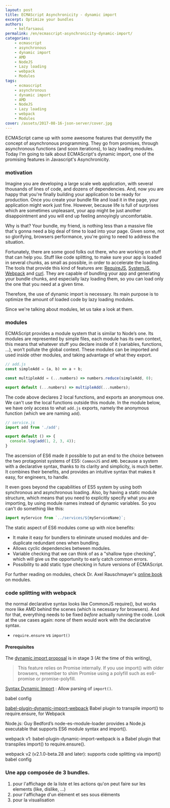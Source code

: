 ```yaml
---
layout: post
title: ECMAScript Asynchronicity - dynamic import
excerpt: Optimize your bundles
authors:
    - kelfarsaoui
permalink: /en/ecmascript-asynchronicity-dynamic-import/
categories:
    - ecmascript
    - asynchronous
    - dynamic import
    - AMD
    - NodeJS
    - Lazy loading
    - webpack
    - Modules
tags:
    - ecmascript
    - asynchronous
    - dynamic import
    - AMD
    - NodeJS
    - Lazy loading
    - webpack
    - Modules
cover: /assets/2017-08-16-json-server/cover.jpg
---
```


ECMAScript came up with some awesome features that demystify the concept of asynchronous programming. They go from promises, through asynchronous functions (and soon iterations), to lazy loading modules. Today I'm going to talk about ECMAScript's dynamic import, one of the promising features in Javascript's Asynchronicity.

### motivation
Imagine you are developing a large scale web application, with several thousands of lines of code, and dozens of dependencies. And, now you are happy that you're finally building your application to be ready for production. Once you create your bundle file and load it in the page, your application might work just fine. However, because life is full of surprises which are sometimes unpleasant, your app might be just another disappointment and you will end up feeling annoyingly uncomfortable. 

Why is that? Your bundle, my friend, is nothing less than a massive file that's gonna need a big deal of time to load into your page. Given some, not so glorifying, browsers performance, you're going to need to address the situation.

Fortunately, there are some good folks out there, who are working on stuff that can help you. Stuff like code splitting, to make sure your app is loaded in several chunks, as small as possible, in order to accelerate the loading. The tools that provide this kind of features are: [RequireJS](https://requirejs.org), [SystemJS](https://github.com/systemjs/systemjs), [Webpack](https://github.com/webpack/webpack) and [curl](https://github.com/cujojs/curl). They are capable of bundling your app and generating your bundle chunks, and especially lazy loading them, so you can load only the one that you need at a given time.

Therefore, the use of dynamic import is necessary. Its main purpose is to optimize the amount of loaded code by lazy loading modules.

Since we're talking about modules, let us take a look at them.

### modules

ECMAScript provides a module system that is similar to Node’s one. Its modules are represented by simple files, each module has its own context, this means that whatever stuff you declare inside of it (variables, functions, ...), won’t pollute the global context. These modules can be imported and used inside other modules, and taking advantage of what they export.

```js
// add.js
const simpleAdd = (a, b) => a + b;

const multipleAdd = (...numbers) => numbers.reduce(simpleAdd, 0);

export default (...numbers) => multipleAdd(...numbers);
```

The code above declares 2 local functions, and exports an anonymous one. We can't use the local functions outside this module. In the module below, we have only access to what `add.js` exports, namely the anonymous function (which we are naming `add`).

```js
// service.js
import add from './add';

export default () => {
  console.log(add(1, 2, 3, 4));
}
```

The ascension of ES6 made it possible to put an end to the choice between the two protagonist systems of ES5: `CommonJS` and `AMD`. because a system with a declarative syntax, thanks to its clarity and simplicity, is much better. It combines their benefits, and provides an intuitive syntax that makes it easy, for engineers, to handle.

It even goes beyond the capabilities of ES5 system by using both synchronous and asynchronous loading. Also, by having a static module structure, which means that you need to explicitly specify what you are importing, by using module names instead of dynamic variables. So you can't do something like this:

```js
import myService from `../services/${myServiceName}`;
```

The static aspect of ES6 modules come up with nice benefits:

- It make it easy for bundlers to eliminate unused modules and de-duplicate redundant ones when bundling.
- Allows cyclic dependencies between modules.
- Variable checking that we can think of as a "shallow type checking", which will give us the opportunity to early catch common errors.
- Possibility to add static type checking in future versions of ECMAScript.

For further reading on modules, check Dr. Axel Rauschmayer's [online book](http://exploringjs.com/es6/ch_modules.html) on modules.

### code splitting with webpack

the normal declarative syntax looks like CommonJS require(), but works more like AMD behind the scenes (which is necessary for browsers). And for that, everything needs to be fixed *before* actually running the code. Look at the use cases again: none of them would work with the declarative syntax.
  - `require.ensure` vs `import()`

#### Prerequisites

The [dynamic import proposal](https://github.com/tc39/proposal-dynamic-import) is in stage 3 (At the time of this writing), 

> This feature relies on Promise internally. If you use import() with older browsers, remember to shim Promise using a polyfill such as es6-promise or promise-polyfill.


[Syntax Dynamic Import](https://babeljs.io/docs/plugins/syntax-dynamic-import/) : Allow parsing of `import()`.

babel config

[babel-plugin-dynamic-import-webpack](https://github.com/airbnb/babel-plugin-dynamic-import-webpack) Babel plugin to transpile import() to require.ensure, for Webpack

Node.js: Guy Bedford’s node-es-module-loader provides a Node.js executable that supports ES6 module syntax and import().

webpack v1: babel-plugin-dynamic-import-webpack is a Babel plugin that transpiles import() to require.ensure().

webpack v2 (v2.1.0-beta.28 and later): supports code splitting via import()
babel config

### Une app composée de 3 bundles.

1. pour l'affichage de la liste et les actions qu'on peut faire sur les elements (like, dislike, ...)
2. pour l'affichage d'un élément et ses sous éléments
3. pour la visualisation
